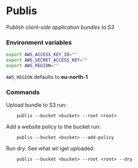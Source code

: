 # Publis

*Publish client-side application bundles to S3*


### Environment variables

```bash
export AWS_ACCESS_KEY_ID=""
export AWS_SECRET_ACCESS_KEY=""
export AWS_REGION=""
```
```AWS_REGION``` defaults to **eu-north-1**

### Commands

Upload bundle to S3 run:
```
    publis --bucket <bucket> --root <root>
```

Add a website policy to the bucket run:
```
    publis --bucket <bucket> --add-policy
```

Run dry. See what wil lget uploaded:
```
    publis --bucket <bucket> --root <root> --dry
```

